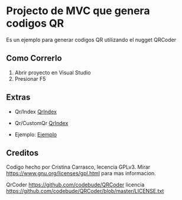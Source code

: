 # Projecto de MVC que genera codigos QR

Es un ejemplo para generar codigos QR utilizando el nugget QRCoder

## Como Correrlo

1. Abrir proyecto en Visual Studio
2. Presionar F5

## Extras

- Qr/Index
[QrIndex](https://github.com/cristinakity/MVC_QrGenerator/QrIndex.png)

- Qr/CustomQr
[QrIndex](https://github.com/cristinakity/MVC_QrGenerator/CustomQr.png)

- Ejemplo:
[Ejemplo](https://github.com/cristinakity/MVC_QrGenerator/Example.gif)

## Creditos

Codigo hecho por Cristina Carrasco, lecencia GPLv3. Mirar https://www.gnu.org/licenses/gpl.html para mas informacion.

QrCoder https://github.com/codebude/QRCoder licencia https://github.com/codebude/QRCoder/blob/master/LICENSE.txt
